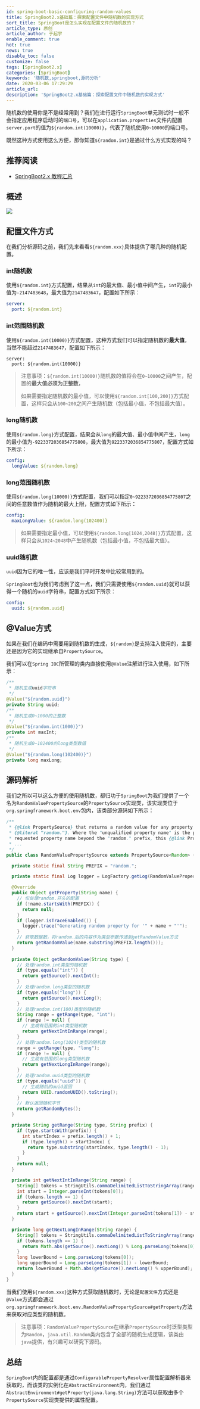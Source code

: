 ```yaml
---
id: spring-boot-basic-configuring-random-values
title: SpringBoot2.x基础篇：探索配置文件中随机数的实现方式
sort_title: SpringBoot是怎么实现在配置文件的随机数的？
article_type: 原创
article_author: 于起宇
enable_comment: true
hot: true
news: true
disable_toc: false
customize: false
tags: [SpringBoot2.x]
categories: [SpringBoot]
keywords: '随机数,springboot,源码分析'
date: 2020-03-06 17:29:29
article_url:
description: 'SpringBoot2.x基础篇：探索配置文件中随机数的实现方式'
---
```

随机数的使用你是不是经常用到？我们在进行运行`SpringBoot`单元测试时一般不会指定应用程序启动时的`端口号`，可以在`application.properties`文件内配置`server.port`的值为`${random.int(10000)}`，代表了随机使用`0~10000`的端口号。

既然这种方式使用这么方便，那你知道`${random.int}`是通过什么方式实现的吗？

## 推荐阅读
- [SpringBoot2.x 教程汇总](http://blog.minbox.org/spring-boot-2-x-articles.html)

## 概述

![](http://blog.minbox.org/images/post/spring-boot-basic-configuring-random-values-1.png)

## 配置文件方式

在我们分析源码之前，我们先来看看`${random.xxx}`具体提供了哪几种的随机配置。

### int随机数

使用`${random.int}`方式配置，结果从`int`的最大值、最小值中间产生，`int`的最小值为`-2147483648`，最大值为`2147483647`，配置如下所示：

```yaml
server:
  port: ${random.int}
```



### int范围随机数

使用`${random.int(10000)}`方式配置，这种方式我们可以指定随机数的**最大值**，当然不能超过`2147483647`，配置如下所示：

```
server:
  port: ${random.int(10000)}
```

> 注意事项：`${random.int(10000)}`随机数的值将会在`0~10000`之间产生，配置的**最大值必须为正整数**，
>
> 如果需要指定随机数的最小值，可以使用`${random.int[100,200]}`方式配置，这样只会从`100~200`之间产生随机数（包括最小值，不包括最大值）。

### long随机数

使用`${random.long}`方式配置，结果会从`long`的最大值、最小值中间产生，`long`的最小值为`-9223372036854775808`，最大值为`9223372036854775807`，配置方式如下所示：

```yaml
config:
  longValue: ${random.long}
```



### long范围随机数

使用`${random.long(10000)}`方式配置，我们可以指定`0~9223372036854775807`之间的任意数值作为随机的最大上限，配置方式如下所示：

```yaml
config:
  maxLongValue: ${random.long(102400)}
```

> 如果需要指定最小值，可以使用`${random.long[1024,2048]}`方式配置，这样只会从`1024~2048`中产生随机数（包括最小值，不包括最大值）。

### uuid随机数

`uuid`因为它的唯一性，应该是我们平时开发中比较常用到的。

`SpringBoot`也为我们考虑到了这一点，我们只需要使用`${random.uuid}`就可以获得一个随机的`uuid`字符串，配置方式如下所示：

```yaml
config:
  uuid: ${random.uuid}
```



## @Value方式

如果在我们在编码中需要用到随机数的生成，`${random}`是支持注入使用的，主要还是因为它的实现继承自`PropertySource`。

我们可以在`Spring IOC`所管理的类内直接使用`@Value`注解进行注入使用，如下所示：

```java
/**
 * 随机生成uuid字符串
 */
@Value("${random.uuid}")
private String uuid;
/**
 * 随机生成0~1000的正整数
 */
@Value("${random.int(1000)}")
private int maxInt;
/**
 * 随机生成0~102400的long类型数值
 */
@Value("${random.long(102400)}")
private long maxLong;
```



## 源码解析

我们之所以可以这么方便的使用随机数，都归功于`SpringBoot`为我们提供了一个名为`RandomValuePropertySource`的`PropertySource`实现类，该实现类位于`org.springframework.boot.env`包内，该类部分源码如下所示：

```java
/**
 * {@link PropertySource} that returns a random value for any property that starts with
 * {@literal "random."}. Where the "unqualified property name" is the portion of the
 * requested property name beyond the "random." prefix, this {@link PropertySource}
 * ...
 */
public class RandomValuePropertySource extends PropertySource<Random> {

  private static final String PREFIX = "random.";

  private static final Log logger = LogFactory.getLog(RandomValuePropertySource.class);

  @Override
  public Object getProperty(String name) {
    // 仅处理random.开头的配置
    if (!name.startsWith(PREFIX)) {
      return null;
    }
    if (logger.isTraceEnabled()) {
      logger.trace("Generating random property for '" + name + "'");
    }
    // 获取数据数，将random.后的内容作为类型参数传递到getRandomValue方法
    return getRandomValue(name.substring(PREFIX.length()));
  }
  
  private Object getRandomValue(String type) {
    // 处理random.int类型的随机数
    if (type.equals("int")) {
      return getSource().nextInt();
    }
    // 处理random.long类型的随机数
    if (type.equals("long")) {
      return getSource().nextLong();
    }
    // 处理random.int(100)类型的随机数
    String range = getRange(type, "int");
    if (range != null) {
      // 生成有范围的int类型随机数
      return getNextIntInRange(range);
    }
    // 处理random.long(1024)类型的随机数
    range = getRange(type, "long");
    if (range != null) {
      // 生成有范围的long类型随机数
      return getNextLongInRange(range);
    }
    // 处理random.uuid类型的随机数
    if (type.equals("uuid")) {
      // 生成随机的uuid返回
      return UUID.randomUUID().toString();
    }
    // 默认返回随机字节
    return getRandomBytes();
  }

  private String getRange(String type, String prefix) {
    if (type.startsWith(prefix)) {
      int startIndex = prefix.length() + 1;
      if (type.length() > startIndex) {
        return type.substring(startIndex, type.length() - 1);
      }
    }
    return null;
  }

  private int getNextIntInRange(String range) {
    String[] tokens = StringUtils.commaDelimitedListToStringArray(range);
    int start = Integer.parseInt(tokens[0]);
    if (tokens.length == 1) {
      return getSource().nextInt(start);
    }
    return start + getSource().nextInt(Integer.parseInt(tokens[1]) - start);
  }

  private long getNextLongInRange(String range) {
    String[] tokens = StringUtils.commaDelimitedListToStringArray(range);
    if (tokens.length == 1) {
      return Math.abs(getSource().nextLong() % Long.parseLong(tokens[0]));
    }
    long lowerBound = Long.parseLong(tokens[0]);
    long upperBound = Long.parseLong(tokens[1]) - lowerBound;
    return lowerBound + Math.abs(getSource().nextLong() % upperBound);
  }
}
```



当我们使用`${random.xxx}`这种方式获取随机数时，无论是`配置文件`方式还是`@Value`方式都会通过`org.springframework.boot.env.RandomValuePropertySource#getProperty`方法来获取对应类型的随机数。



> 注意事项：`RandomValuePropertySource`在继承`PropertySource`时泛型类型为`Random`，`java.util.Random`类内包含了全部的随机生成逻辑，该类由`java`提供，有兴趣可以研究下源码。

## 总结

`SpringBoot`内的配置都是通过`ConfigurablePropertyResolver`属性配置解析器来获取的，而该类的实例化在`AbstractEnvironment`内，我们通过`AbstractEnvironment#getProperty(java.lang.String)`方法可以获取由多个`PropertySource`实现类提供的属性配置。